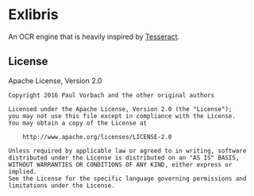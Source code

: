 # Exlibris

An OCR engine that is heavily inspired by [Tesseract](https://github.com/tesseract-ocr/tesseract).


## License

Apache License, Version 2.0

~~~
Copyright 2016 Paul Vorbach and the other original authors

Licensed under the Apache License, Version 2.0 (the "License");
you may not use this file except in compliance with the License.
You may obtain a copy of the License at

    http://www.apache.org/licenses/LICENSE-2.0

Unless required by applicable law or agreed to in writing, software
distributed under the License is distributed on an "AS IS" BASIS,
WITHOUT WARRANTIES OR CONDITIONS OF ANY KIND, either express or implied.
See the License for the specific language governing permissions and
limitations under the License.
~~~
